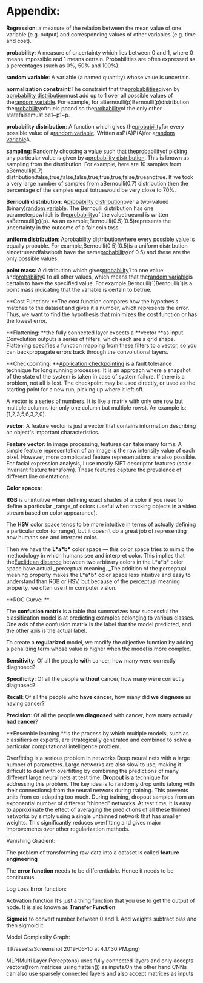 # Appendix:

**Regression**: a measure of the relation between the mean value of one variable \(e.g. output\) and corresponding values of other variables \(e.g. time and cost\).

**probability**: A measure of uncertainty which lies between 0 and 1, where 0 means impossible and 1 means certain. Probabilities are often expressed as a percentages \(such as 0%, 50% and 100%\).

**random variable**: A variable \(a named quantity\) whose value is uncertain.

**normalization constraint**:The constraint that the[probabilities](http://mbmlbook.com/MurderMystery.html#probability)given by a[probability distribution](http://mbmlbook.com/MurderMystery.html#probability_distribution)must add up to 1 over all possible values of the[random variable](http://mbmlbook.com/MurderMystery.html#random_variable). For example, for aBernoulli\(p\)Bernoulli\(p\)distribution the[probability](http://mbmlbook.com/MurderMystery.html#probability)oftrueis ppand so the[probability](http://mbmlbook.com/MurderMystery.html#probability)of the only other statefalsemust be1−p1−p.

**probability distribution**: A function which gives the[probability](http://mbmlbook.com/MurderMystery.html#probability)for every possible value of a[random variable](http://mbmlbook.com/MurderMystery.html#random_variable). Written asP\(A\)P\(A\)for a[random variable](http://mbmlbook.com/MurderMystery.html#random_variable)A.

**sampling**: Randomly choosing a value such that the[probability](http://mbmlbook.com/MurderMystery.html#probability)of picking any particular value is given by a[probability distribution](http://mbmlbook.com/MurderMystery.html#probability_distribution). This is known as sampling from the distribution. For example, here are 10 samples from aBernoulli\(0.7\) distribution:false,true,false,false,true,true,true,false,trueandtrue. If we took a very large number of samples from aBernoulli\(0.7\) distribution then the percentage of the samples equal totruewould be very close to 70%.

**Bernoulli distribution**: A[probability distribution](http://mbmlbook.com/MurderMystery.html#probability_distribution)over a two-valued \(binary\)[random variable](http://mbmlbook.com/MurderMystery.html#random_variable). The Bernoulli distribution has one parameterppwhich is the[probability](http://mbmlbook.com/MurderMystery.html#probability)of the valuetrueand is written asBernoulli\(p\)\(p\). As an example,Bernoulli\(0.5\)\(0.5\)represents the uncertainty in the outcome of a fair coin toss.

**uniform distribution**: A[probability distribution](http://mbmlbook.com/MurderMystery.html#probability_distribution)where every possible value is equally probable. For example,Bernoulli\(0.5\)\(0.5\)is a uniform distribution sincetrueandfalseboth have the same[probability](http://mbmlbook.com/MurderMystery.html#probability)\(of 0.5\) and these are the only possible values.

**point mass**: A distribution which gives[probability](http://mbmlbook.com/MurderMystery.html#probability)1 to one value and[probability](http://mbmlbook.com/MurderMystery.html#probability)0 to all other values, which means that the[random variable](http://mbmlbook.com/MurderMystery.html#random_variable)is certain to have the specified value. For example,Bernoulli\(1\)Bernoulli\(1\)is a point mass indicating that the variable is certain to betrue.

**Cost Function: **The cost function compares how the hypothesis matches to the dataset and gives it a number, which represents the error. Thus, we want to find the hypothesis that minimizes the cost function or has the lowest error.

**Flattening: **the fully connected layer expects a **vector **as input. Convolution outputs a series of filters, which each are a grid shape. Flattening specifies a function mapping from these filters to a vector, so you can backpropagate errors back through the convolutional layers.

**Checkpointing: **[Application checkpointing](https://en.wikipedia.org/wiki/Application_checkpointing) is a fault tolerance technique for long running processes. It is an approach where a snapshot of the state of the system is taken in case of system failure. If there is a problem, not all is lost. The checkpoint may be used directly, or used as the starting point for a new run, picking up where it left off.

A vector is a series of numbers. It is like a matrix with only one row but multiple columns \(or only one column but multiple rows\). An example is: \[1,2,3,5,6,3,2,0\].

**vector**: A feature vector is just a vector that contains information describing an object's important characteristics.

**Feature  vector**: In image processing, features can take many forms. A simple feature representation of an image is the raw intensity value of each pixel. However, more complicated feature representations are also possible. For facial expression analysis, I use mostly SIFT descriptor features \(scale invariant feature transform\). These features capture the prevalence of different line orientations.

**Color spaces**:

**RGB** is unintuitive when defining exact shades of a color if you need to define a particular \_range\_of colors \(useful when tracking objects in a video stream based on color appearance\).

The **HSV** color space tends to be more intuitive in terms of actually defining a particular color \(or range\), but it doesn’t do a great job of representing how humans see and interpret color.

Then we have the **L\*a\*b\*** color space — this color space tries to mimic the methodology in which humans see and interpret color. This implies that the[Euclidean distance](https://en.wikipedia.org/wiki/Euclidean_distance) between two arbitrary colors in the L\*a\*b\* color space have actual \_perceptual meaning. \_The addition of the perceptual meaning property makes the L\*a\*b\* color space less intuitive and easy to understand than RGB or HSV, but because of the perceptual meaning property, we often use it in computer vision.

**ROC Curve: **

The **confusion matrix** is a table that summarizes how successful the classification model is at predicting examples belonging to various classes. One axis of the confusion matrix is the label that the model predicted, and the other axis is the actual label.

To create a **regularized** model, we modify the objective function by adding a penalizing term whose value is higher when the model is more complex.

**Sensitivity**: Of all the people **with** cancer, how many were correctly diagnosed?

**Specificity**: Of all the people **without** cancer, how many were correctly diagnosed?

**Recall**: Of all the people who **have cancer**, how many did **we diagnose** as having cancer?

**Precision**: Of all the people **we diagnosed** with cancer, how many actually **had cancer**?

**Ensemble learning **is the process by which multiple models, such as classifiers or experts, are strategically generated and combined to solve a particular computational intelligence problem.

Overfitting is a serious problem in networks Deep neural nets with a large number of parameters. Large networks are also slow to use, making it difficult to deal with overfitting by combining the predictions of many different large neural nets at test time. **Dropout** is a technique for addressing this problem. The key idea is to randomly drop units \(along with their connections\) from the neural network during training. This prevents units from co-adapting too much. During training, dropout samples from an exponential number of different “thinned” networks. At test time, it is easy to approximate the effect of averaging the predictions of all these thinned networks by simply using a single unthinned network that has smaller weights. This significantly reduces overfitting and gives major improvements over other regularization methods.

Vanishing Gradient:

The problem of transforming raw data into a dataset is called **feature engineering**

The **error function** needs to be differentiable. Hence it needs to be continuous.

Log Loss Error function:

Activation function It’s just a thing function that you use to get the output of node. It is also known as **Transfer Function**

**Sigmoid** to convert number between 0 and 1. Add weights subtract bias and then sigmoid it

Model Complexity Graph:

![](/assets/Screenshot 2019-06-10 at 4.17.30 PM.png)

MLP\(Multi Layer  Perceptons\) uses fully connected layers and only accepts vectors\(from matrices using flatten\(\)\) as inputs.On the other hand CNNs can also  use sparsely connected layers and also accept matrices as inputs

